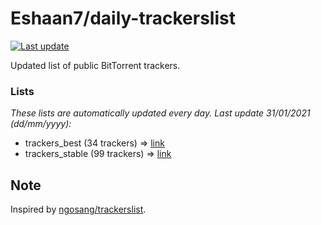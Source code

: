 
# Eshaan7/daily-trackerslist 

[![Last update](https://img.shields.io/badge/Last%20update-31/01/2021-blue.svg)](#)

Updated list of public BitTorrent trackers.

### Lists
*These lists are automatically updated every day. Last update 31/01/2021 (_dd/mm/yyyy_):*

* trackers_best (34 trackers) => [link](https://raw.githubusercontent.com/eshaan7/daily-trackerslist/master/trackers_best.txt)
* trackers_stable (99 trackers) => [link](https://raw.githubusercontent.com/eshaan7/daily-trackerslist/master/trackers_stable.txt)

## Note

Inspired by [ngosang/trackerslist](https://github.com/ngosang/trackerslist).
